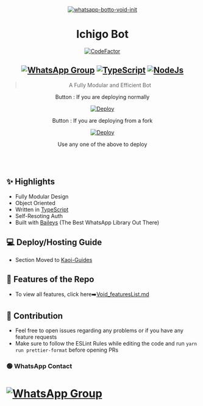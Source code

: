 <div align="center">
<a href="https://ibb.co/wQ4GK21"><img src="https://images6.alphacoders.com/931/931215.png" alt="whatsapp-botto-void-init" border="0"></a>

# **Ichigo Bot**
[![CodeFactor](https://www.codefactor.io/repository/github/prajjwaldatir/kaoi/badge)](https://www.codefactor.io/repository/github/prajjwaldatir/kaoi)
## [![WhatsApp Group](https://img.shields.io/badge/WhatsApp-25D366?style=for-the-badge&logo=whatsapp&logoColor=white)](https://wa.me/918231033230) [![TypeScript](https://img.shields.io/badge/TypeScript-007ACC?style=for-the-badge&logo=typescript&logoColor=white)](https://www.typescriptlang.org/) [![NodeJs](https://img.shields.io/badge/Node.js-43853D?style=for-the-badge&logo=node.js&logoColor=white)](https://nodejs.org/en/)

> A Fully Modular and Efficient Bot <br>

  Button : If you are deploying normally

  
  [![Deploy](https://www.herokucdn.com/deploy/button.png)](https://heroku.com/deploy?template=https://github.com/prathrdp/Ichigo/blob/main)

  Button : If you are deploying from a fork
  
  
 [![Deploy](https://www.herokucdn.com/deploy/button.png)](https://heroku.com/deploy)

  
 Use any one of the above to deploy
  
</div><br/>
<br/>

## ✨ Highlights
- Fully Modular Design
- Object Oriented
- Written in [TypeScript](https://www.typescriptlang.org/)
- Self-Resoting Auth
- Built with [Baileys](https://github.com/adiwajshing/baileys) (The Best WhatsApp Library Out There) 

## 💻 Deploy/Hosting Guide
- Section Moved to [Kaoi-Guides](https://github.com/Hiroto77/Kaoi-Guides)
## 🍥 Features of the Repo
- To view all features, click here➡️[Void_featuresList.md](https://github.com/PrajjwalDatir/Kaoi/blob/main/Features.md)


## 💪 Contribution

+ Feel free to open issues regarding any problems or if you have any feature requests
+ Make sure to follow the ESLint Rules while editing the code and run `yarn run prettier-format` before opening PRs



### 🟢 WhatsApp Contact
# [![WhatsApp Group](https://img.shields.io/badge/WhatsApp-25D366?style=for-the-badge&logo=whatsapp&logoColor=white)](https://wa.me/918231033230)
